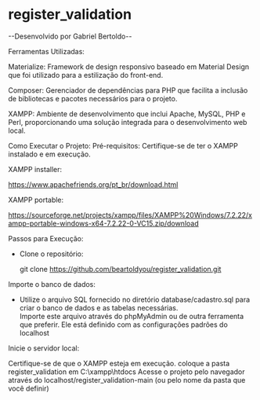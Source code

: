 # register_validation

--Desenvolvido por Gabriel Bertoldo--

Ferramentas Utilizadas:

Materialize: Framework de design responsivo baseado em Material Design que foi utilizado para a estilização do front-end.

Composer: Gerenciador de dependências para PHP que facilita a inclusão de bibliotecas e pacotes necessários para o projeto.

XAMPP: Ambiente de desenvolvimento que inclui Apache, MySQL, PHP e Perl, proporcionando uma solução integrada para o desenvolvimento web local.


Como Executar o Projeto:
Pré-requisitos:
Certifique-se de ter o XAMPP instalado e em execução.


XAMPP installer: 

https://www.apachefriends.org/pt_br/download.html

XAMPP portable: 

https://sourceforge.net/projects/xampp/files/XAMPP%20Windows/7.2.22/xampp-portable-windows-x64-7.2.22-0-VC15.zip/download 


Passos para Execução:
 - Clone o repositório:

   git clone https://github.com/beartoldyou/register_validation.git

Importe o banco de dados:

- Utilize o arquivo SQL fornecido no diretório database/cadastro.sql para criar o banco de dados e as tabelas necessárias.   
  Importe este arquivo através do phpMyAdmin ou de outra ferramenta que preferir. Ele está definido com as configurações padrões    do localhost

Inicie o servidor local:

  Certifique-se de que o XAMPP esteja em execução.
  coloque a pasta register_validation em C:\xampp\htdocs
  Acesse o projeto pelo navegador através do localhost/register_validation-main (ou pelo nome da pasta que você definir)
